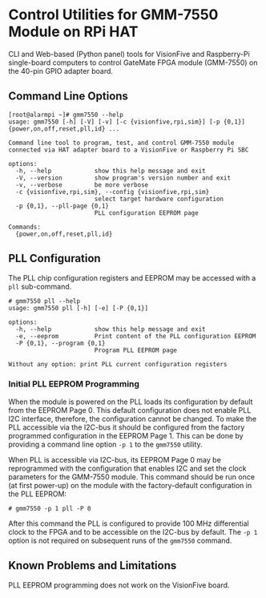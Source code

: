 # Control Utilities for GMM-7550 Module on RPi HAT

CLI and Web-based (Python panel) tools for VisionFive and Raspberry-Pi
single-board computers to control GateMate FPGA module (GMM-7550) on
the 40-pin GPIO adapter board.

## Command Line Options

```
[root@alarmpi ~]# gmm7550 --help
usage: gmm7550 [-h] [-V] [-v] [-c {visionfive,rpi,sim}] [-p {0,1}] {power,on,off,reset,pll,id} ...

Command line tool to program, test, and control GMM-7550 module connected via HAT adapter board to a VisionFive or Raspberry Pi SBC

options:
  -h, --help            show this help message and exit
  -V, --version         show program's version number and exit
  -v, --verbose         be more verbose
  -c {visionfive,rpi,sim}, --config {visionfive,rpi,sim}
                        select target hardware configuration
  -p {0,1}, --pll-page {0,1}
                        PLL configuration EEPROM page

Commands:
  {power,on,off,reset,pll,id}
```

## PLL Configuration

The PLL chip configuration registers and EEPROM may be accessed with
a `pll` sub-command.

```
# gmm7550 pll --help
usage: gmm7550 pll [-h] [-e] [-P {0,1}]

options:
  -h, --help            show this help message and exit
  -e, --eeprom          Print content of the PLL configuration EEPROM
  -P {0,1}, --program {0,1}
                        Program PLL EEPROM page

Without any option: print PLL current configuration registers
```

### Initial PLL EEPROM Programming

When the module is powered on the PLL loads its configuration by
default from the EEPROM Page 0. This default configuration does
not enable PLL I2C interface, therefore, the configuration cannot
be changed. To make the PLL accessible via the I2C-bus it
should be configured from the factory programmed configuration in the
EEPROM Page 1. This can be done by providing a command line option `-p 1`
to the `gmm7550` utility.

When PLL is accessible via I2C-bus, its EEPROM Page 0
may be reprogrammed with the configuration that enables I2C and set
the clock parameters for the GMM-7550 module. This command should be
run once (at first power-up) on the module with the factory-default
configuration in the PLL EEPROM:

```
# gmm7550 -p 1 pll -P 0
```

After this command the PLL is configured to provide 100 MHz
differential clock to the FPGA and to be accessible on the I2C-bus by
default. The `-p 1` option is not required on subsequent runs of
the `gmm7550` command.

## Known Problems and Limitations

PLL EEPROM programming does not work on the VisionFive board.
